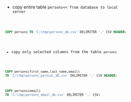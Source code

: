 
- copy entire table <code>persons<< from database to local server 

```sql
COPY persons TO 'C:\tmp\persons_db.csv' DELIMITER ',' CSV HEADER;
```

- copy only selected columns from the table <code>persons</code>

```sql
COPY persons(first_name,last_name,email) 
TO 'C:\tmp\persons_partial_db.csv' DELIMITER ',' CSV HEADER;
```

```sql
COPY persons(email) 
TO 'C:\tmp\persons_email_db.csv' DELIMITER ',' CSV;
```
